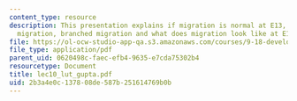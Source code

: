 ```yaml
---
content_type: resource
description: This presentation explains if migration is normal at E13, describes null
  migration, branched migration and what does migration look like at E13.
file: https://ol-ocw-studio-app-qa.s3.amazonaws.com/courses/9-18-developmental-neurobiology-spring-2005/2b3a4e0c137808de587b251614769b0b_lec10_lut_gupta.pdf
file_type: application/pdf
parent_uid: 0620498c-faec-efb4-9635-e7cda75302b4
resourcetype: Document
title: lec10_lut_gupta.pdf
uid: 2b3a4e0c-1378-08de-587b-251614769b0b
---
```

